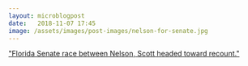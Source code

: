 ```yaml
---
layout: microblogpost
date:   2018-11-07 17:45
image: /assets/images/post-images/nelson-for-senate.jpg
---
```


<a href="https://www.nelsonforsenate.com/press-releases/florida-u-s-senate-race-between-nelson-scott-headed-toward-recount/">"Florida Senate race between Nelson, Scott headed toward recount."</a>